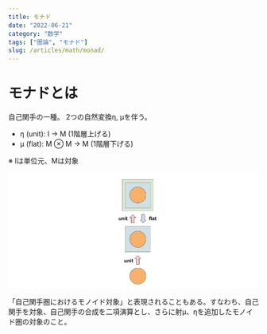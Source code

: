 ```yaml
---
title: モナド
date: "2022-06-21"
category: "数学"
tags: ["圏論", "モナド"]
slug: /articles/math/monad/
---
```



# モナドとは
自己関手の一種。
2つの自然変換η, μを伴う。

+ η (unit): I → M (1階層上げる)
+ μ (flat):  M ⊗ M → M (1階層下げる)

※ Iは単位元、Mは対象

![monad](./monad.jpg)

「自己関手圏におけるモノイド対象」と表現されることもある。すなわち、自己関手を対象、自己関手の合成を二項演算とし、さらに射μ、ηを追加したモノイド圏の対象のこと。

